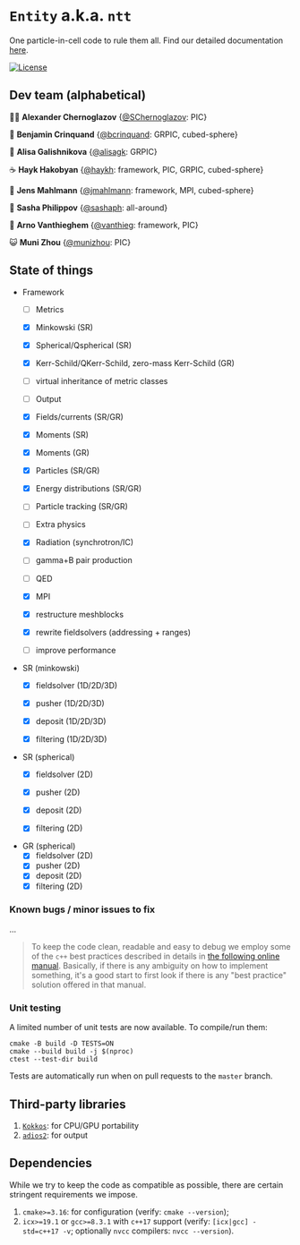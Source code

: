 # `Entity` a.k.a. `ntt`
One particle-in-cell code to rule them all. Find our detailed documentation [here](https://haykh.github.io/entity/).

[![License](https://img.shields.io/badge/License-BSD%203--Clause-blue.svg)](https://opensource.org/licenses/BSD-3-Clause)

## Dev team (alphabetical)

💁‍♂️ __Alexander Chernoglazov__ {[@SChernoglazov](https://github.com/SChernoglazov): PIC}

🍵 __Benjamin Crinquand__ {[@bcrinquand](https://github.com/bcrinquand): GRPIC, cubed-sphere}

🧋 __Alisa Galishnikova__ {[@alisagk](https://github.com/alisagk): GRPIC}

☕ __Hayk Hakobyan__ {[@haykh](https://github.com/haykh): framework, PIC, GRPIC, cubed-sphere}

🥔 __Jens Mahlmann__ {[@jmahlmann](https://github.com/jmahlmann): framework, MPI, cubed-sphere}

🐬 __Sasha Philippov__ {[@sashaph](https://github.com/sashaph): all-around}

🤷 __Arno Vanthieghem__ {[@vanthieg](https://github.com/vanthieg): framework, PIC}

😺 __Muni Zhou__ {[@munizhou](https://github.com/munizhou): PIC}

## State of things

* Framework 
  - [ ]  Metrics
    - [x]  Minkowski (SR)
    - [x]  Spherical/Qspherical (SR)
    - [x]  Kerr-Schild/QKerr-Schild, zero-mass Kerr-Schild (GR)
    - [ ]  virtual inheritance of metric classes
  - [ ]  Output
    - [x]  Fields/currents (SR/GR)
    - [x]  Moments (SR)
    - [x]  Moments (GR)
    - [x]  Particles (SR/GR)
    - [x]  Energy distributions (SR/GR)
    - [ ]  Particle tracking (SR/GR)
  - [ ]  Extra physics
    - [x]  Radiation (synchrotron/IC)
    - [ ]  gamma+B pair production
    - [ ]  QED
  - [x]  MPI
    - [x]  restructure meshblocks
    - [x]  rewrite fieldsolvers (addressing + ranges)
    - [ ]  improve performance


* SR (minkowski)
  - [x]  fieldsolver (1D/2D/3D)
  - [x]  pusher (1D/2D/3D)
  - [x]  deposit (1D/2D/3D)
  - [x]  filtering (1D/2D/3D)


* SR (spherical)
  - [x]  fieldsolver (2D)
  - [x]  pusher (2D)
  - [x]  deposit (2D)
  - [x]  filtering (2D)


* GR (spherical)
  - [x]  fieldsolver (2D)
  - [x]  pusher (2D)
  - [x]  deposit (2D)
  - [x]  filtering (2D)

### Known bugs / minor issues to fix

  ...

> To keep the code clean, readable and easy to debug we employ some of the `c++` best practices described in details in [the following online manual](https://www.learncpp.com/). Basically, if there is any ambiguity on how to implement something, it's a good start to first look if there is any "best practice" solution offered in that manual.

### Unit testing

A limited number of unit tests are now available. To compile/run them:
```shell
cmake -B build -D TESTS=ON
cmake --build build -j $(nproc)
ctest --test-dir build
```

Tests are automatically run when on pull requests to the `master` branch.

## Third-party libraries

1. [`Kokkos`](https://github.com/kokkos/kokkos/): for CPU/GPU portability
2. [`adios2`](https://github.com/ornladios/ADIOS2): for output

## Dependencies

While we try to keep the code as compatible as possible, there are certain stringent requirements we impose.

1. `cmake>=3.16`: for configuration (verify: `cmake --version`);
2. `icx>=19.1` or `gcc>=8.3.1` with `c++17` support (verify: `[icx|gcc] -std=c++17 -v`; optionally `nvcc` compilers: `nvcc --version`).
